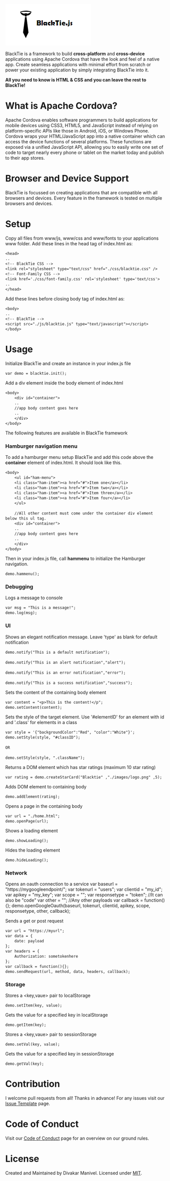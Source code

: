 ![BlackTie.js logo](/images/logo.png "BlackTie.js logo")

BlackTie is a framework to build **cross-platform** and **cross-device** applications using Apache Cordova that have the look and feel of a native app. Create seamless applications with minimal effort from scratch or power your existing application by simply integrating BlackTie into it.

**All you need to know is HTML & CSS and you can leave the rest to BlackTie!**

# What is Apache Cordova?

Apache Cordova enables software programmers to build applications for mobile devices using CSS3, HTML5, and JavaScript instead of relying on platform-specific APIs like those in Android, iOS, or Windows Phone. Cordova wraps your HTML/JavaScript app into a native container which can access the device functions of several platforms. These functions are exposed via a unified JavaScript API, allowing you to easily write one set of code to target nearly every phone or tablet on the market today and publish to their app stores.

# Browser and Device Support

BlackTie is focussed on creating applications that are compatible with all browsers and devices. Every feature in the framework is tested on multiple browsers and devices.

# Setup

Copy all files from www/js, www/css and www/fonts to your applications www folder.
Add these lines in the head tag of index.html as:

    <head>
    ..
    <!-- BlackTie CSS -->
    <link rel="stylesheet" type="text/css" href="./css/blacktie.css" />
    <!-- Font-Family CSS -->
    <link href='./css/font-family.css' rel='stylesheet' type='text/css'>
    ..
    </head>

Add these lines before closing body tag of index.html as:

    <body>
    ..
    <!-- BlackTie -->
    <script src="./js/blacktie.js" type="text/javascript"></script>
    </body>

# Usage

Initialize BlackTie and create an instance in your index.js file

    var demo = blacktie.init();

Add a div element inside the body element of index.html

    <body>
        <div id="container">
        ..
        //app body content goes here
        ..
        </div>
    </body>

The following features are available in BlackTie framework

### Hamburger navigation menu

To add a hamburger menu setup BlackTie and add this code above the **container** element of index.html. It should look like this.

    <body>
        <ul id="ham-menu">
        <li class="ham-item"><a href="#">Item one</a></li>
        <li class="ham-item"><a href="#">Item two</a></li>
        <li class="ham-item"><a href="#">Item three</a></li>
        <li class="ham-item"><a href="#">Item four</a></li>
        </ul>
    
        //All other content must come under the container div element below this ul tag.
        <div id="container">
        ..
        //app body content goes here
        ..
        </div>
    </body>

Then in your index.js file, call **hammenu** to initialize the Hamburger navigation.
    
    demo.hammenu();

### Debugging

Logs a message to console

    var msg = "This is a message!";
    demo.log(msg);

### UI

Shows an elegant notification message. Leave 'type' as blank for default notification

    demo.notify("This is a default notification");

    demo.notify("This is an alert notification","alert");

    demo.notify("This is an error notification","error");

    demo.notify("This is a success notification","success");

Sets the content of the containing body element

    var content = "<p>This is the content!</p";
    demo.setContent(content);

Sets the style of the target element. Use '#elementID' for an element with id and '.class' for elements in a class

    var style = '{"backgroundColor":"Red", "color":"White"}';
    demo.setStyle(style, "#classID");

    OR

    demo.setStyle(style, ".className");

Returns a DOM element which has star ratings (maximum 10 star rating)

    var rating = demo.createStarCard("Blacktie" ,"./images/logo.png" ,5);

Adds DOM element to containing body

    demo.addElement(rating);

Opens a page in the containing body

    var url = "./home.html";
    demo.openPage(url);

Shows a loading element

    demo.showLoading();

Hides the loading element

    demo.hideLoading();

### Network

Opens an oauth connection to a service
    var baseurl = "https://mygoogleendpoint/";
    var tokenurl = "users";
    var clientid = "my_id";
    var apikey = "my_key";
    var scope = "";
    var responsetype = "token"; //It can also be "code"
    var other = ""; //Any other payloads
    var callback = function(){};
    demo.openGoogleOauth(baseurl, tokenurl, clientid, apikey, scope, responsetype, other, callback);

Sends a get or post request

    var url = "https://myurl";
	var data = {
		date: payload
	};    
	var headers = {
		Authorization: sometokenhere
	};
    var callback = function(){};    
    demo.sendRequest(url, method, data, headers, callback);

### Storage

Stores a <key,vaue> pair to localStorage

    demo.setItem(key, value);

Gets the value for a specified key in localStorage
    
    demo.getItem(key);

Stores a <key,vaue> pair to sessionStorage
    
    demo.setVal(key, value);

Gets the value for a specified key in sessionStorage
    
    demo.getVal(key);

# Contribution

I welcome pull requests from all! Thanks in advance! For any issues visit our [Issue Template](ISSUE_TEMPLATE.md) page.

# Code of Conduct

Visit our [Code of Conduct](CODE_OF_CONDUCT.md) page for an overview on our ground rules.

# License

Created and Maintained by Divakar Manivel. Licensed under [MIT](LICENSE).
